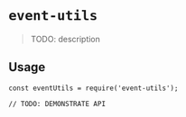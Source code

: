 # `event-utils`

> TODO: description

## Usage

```
const eventUtils = require('event-utils');

// TODO: DEMONSTRATE API
```
